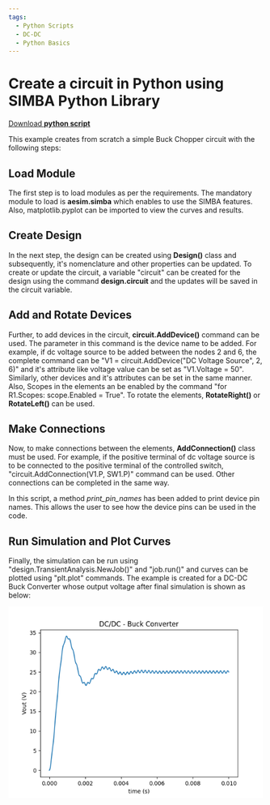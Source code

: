 ```yaml
---
tags:
  - Python Scripts
  - DC-DC
  - Python Basics
---
```


# Create a circuit in Python using SIMBA Python Library

[Download **python script**](3.%20Create%20Circuit.py)

This example creates from scratch a simple Buck Chopper circuit with the following steps:


## Load Module

The first step is to load modules as per the requirements. The mandatory module to load is **aesim.simba** which enables to use the SIMBA features. Also, matplotlib.pyplot can be imported to view the curves and results.

## Create Design

In the next step, the design can be created using **Design()** class and subsequently, it's nomenclature and other properties can be updated. To create or update the circuit, a variable "circuit" can be created for the design using the command **design.circuit** and the updates will be saved in the circuit variable.

## Add and Rotate Devices

Further, to add devices in the circuit, **circuit.AddDevice()** command can be used. The parameter in this command is the device name to be added. For example, if dc voltage source to be added between the nodes 2 and 6, the complete command can be "V1 = circuit.AddDevice("DC Voltage Source", 2, 6)" and it's attribute like voltage value can be set as "V1.Voltage = 50". Similarly, other devices and it's attributes can be set in the same manner. Also, Scopes in the elements an be enabled by the command "for R1.Scopes: scope.Enabled = True". To rotate the elements, **RotateRight()** or **RotateLeft()** can be used.

## Make Connections

Now, to make connections between the elements, **AddConnection()** class must be used. For example, if the positive terminal of dc voltage source is to be connected to the positive terminal of the controlled switch, "circuit.AddConnection(V1.P, SW1.P)" command can be used. Other connections can be completed in the same way.

In this script, a method *print_pin_names* has been added to print device pin names. This allows the user to see how the device pins can be used in the code. 

## Run Simulation and Plot Curves

Finally, the simulation can be run using "design.TransientAnalysis.NewJob()" and "job.run()" and curves can be plotted using "plt.plot" commands. 
The example is created for a DC-DC Buck Converter whose output voltage after final simulation is shown as below:

![V_out](V_out.png)
